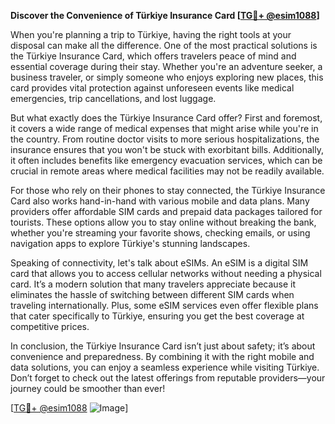 **Discover the Convenience of Türkiye Insurance Card [[TG💪+ @esim1088](https://t.me/s/esim1088)]**

When you're planning a trip to Türkiye, having the right tools at your disposal can make all the difference. One of the most practical solutions is the Türkiye Insurance Card, which offers travelers peace of mind and essential coverage during their stay. Whether you're an adventure seeker, a business traveler, or simply someone who enjoys exploring new places, this card provides vital protection against unforeseen events like medical emergencies, trip cancellations, and lost luggage.

But what exactly does the Türkiye Insurance Card offer? First and foremost, it covers a wide range of medical expenses that might arise while you're in the country. From routine doctor visits to more serious hospitalizations, the insurance ensures that you won't be stuck with exorbitant bills. Additionally, it often includes benefits like emergency evacuation services, which can be crucial in remote areas where medical facilities may not be readily available.

For those who rely on their phones to stay connected, the Türkiye Insurance Card also works hand-in-hand with various mobile and data plans. Many providers offer affordable SIM cards and prepaid data packages tailored for tourists. These options allow you to stay online without breaking the bank, whether you're streaming your favorite shows, checking emails, or using navigation apps to explore Türkiye's stunning landscapes.

Speaking of connectivity, let's talk about eSIMs. An eSIM is a digital SIM card that allows you to access cellular networks without needing a physical card. It’s a modern solution that many travelers appreciate because it eliminates the hassle of switching between different SIM cards when traveling internationally. Plus, some eSIM services even offer flexible plans that cater specifically to Türkiye, ensuring you get the best coverage at competitive prices.

In conclusion, the Türkiye Insurance Card isn’t just about safety; it’s about convenience and preparedness. By combining it with the right mobile and data solutions, you can enjoy a seamless experience while visiting Türkiye. Don’t forget to check out the latest offerings from reputable providers—your journey could be smoother than ever! 

[[TG💪+ @esim1088](https://t.me/s/esim1088) ![Image](https://i.postimg.cc/Y0z9fWf4/image.png)]